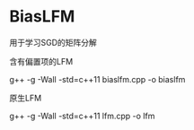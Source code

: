 # BiasLFM
用于学习SGD的矩阵分解

含有偏置项的LFM

g++ -g -Wall -std=c++11 biaslfm.cpp -o biaslfm


原生LFM

g++ -g -Wall -std=c++11 lfm.cpp -o lfm


